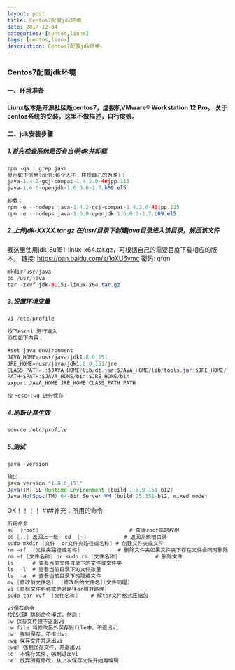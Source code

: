 ```yaml
---
layout: post
title: Centos7配置jdk环境
date: 2017-12-04
categories: [centos,liunx]
tags: [centos,liunx]
description: Centos7配置jdk环境。
---
```


### Centos7配置jdk环境
#### 一、环境准备
#### Liunx版本是开源社区版centos7，虚拟机VMware® Workstation 12 Pro。 关于centos系统的安装，这里不做描述，自行度娘。
#### 二、jdk安装步骤
##### 1.首先检查系统是否有自带jdk并卸载
```Java
rpm -qa | grep java
显示如下信息(示例:每个人不一样视自己的为准)：
java-1.4.2-gcj-compat-1.4.2.0-40jpp.115
java-1.6.0-openjdk-1.6.0.0-1.7.b09.el5

卸载：
rpm -e --nodeps java-1.4.2-gcj-compat-1.4.2.0-40jpp.115
rpm -e --nodeps java-1.6.0-openjdk-1.6.0.0-1.7.b09.el5
```
##### 2.上传jdk-XXXX.tar.gz  在/usr/目录下创建java目录进入该目录，解压该文件
我这里使用jdk-8u151-linux-x64.tar.gz，可根据自己的需要百度下载相应的版本。
链接: https://pan.baidu.com/s/1qXU6vmc 密码: qfqn
```Java
mkdir/usr/java
cd /usr/java
tar -zxvf jdk-8u151-linux-x64.tar.gz
```
##### 3.设置环境变量
```Java
vi /etc/profile

按下esc+i 进行输入
添加如下内容：

#set java environment
JAVA_HOME=/usr/java/jdk1.8.0_151
JRE_HOME=/usr/java/jdk1.8.0_151/jre
CLASS_PATH=.:$JAVA_HOME/lib/dt.jar:$JAVA_HOME/lib/tools.jar:$JRE_HOME/lib
PATH=$PATH:$JAVA_HOME/bin:$JRE_HOME/bin
export JAVA_HOME JRE_HOME CLASS_PATH PATH

按下esc+:wq 进行保存
```
##### 4.刷新让其生效
```Java
source /etc/profile
```
##### 5.测试

```Java
java -version

输出
java version "1.8.0_151"
Java(TM) SE Runtime Environment (build 1.8.0_151-b12)
Java HotSpot(TM) 64-Bit Server VM (build 25.151-b12, mixed mode)

```

OK！！！！
###补充：所用的命令
```Java
所用命令
su  [root]                             # 获得root临时权限
cd [..] 返回上一级  cd  [~]            # 返回系统根目录
sudo mkdir [文件  or文件夹路径或名称] # 创建文件夹或文件
rm –rf  [文件夹路径或名称]            # 删除文件夹如果文件夹下存在文件会同时删除
rm –f [文件名称] or sudo rm [文件名称]            # 删除文件
ls      # 查看当前文件目录下的文件或文件夹
ls  -l  # 查看当前目录下的文件数量
ls  -a  # 查看当前目录下的隐藏文件
mv [修改前文件名]  [修改后的文件名](文件同理)
vi [目标文件名称或绝对路径or相对路径]
sudo tar xvf  [文件名称]    # 解tar文件格式压缩包

vi保存命令
按ESC键 跳到命令模式，然后：
:w 保存文件但不退出vi
:w file 将修改另外保存到file中，不退出vi
:w! 强制保存，不推出vi
:wq 保存文件并退出vi
:wq! 强制保存文件，并退出vi 
:q! 不保存文件，强制退出vi
:e! 放弃所有修改，从上次保存文件开始再编辑
```

















